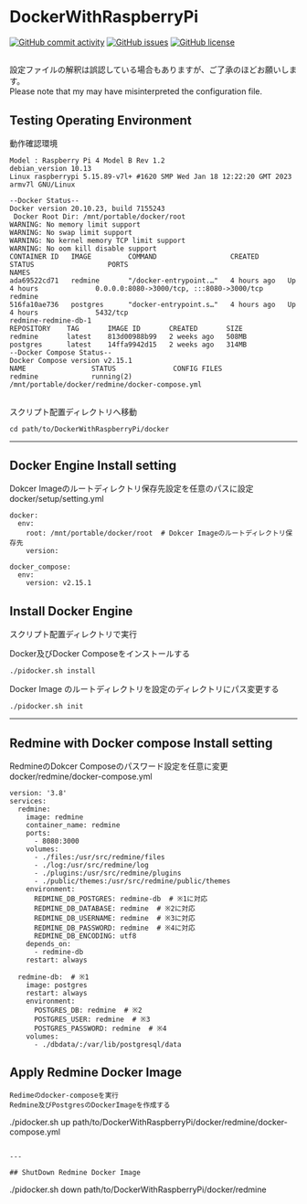 # DockerWithRaspberryPi

[![GitHub commit activity](https://img.shields.io/github/commit-activity/m/koiusa/DockerWithRaspberryPi)](https://github.com/koiusa/DockerWithRaspberryPi/graphs/commit-activity)
[![GitHub issues](https://img.shields.io/github/issues/koiusa/DockerWithRaspberryPi)](https://github.com/koiusa/DockerWithRaspberryPi/issues)
[![GitHub license](https://img.shields.io/github/license/koiusa/DockerWithRaspberryPi)](https://github.com/koiusa/DockerWithRaspberryPi/blob/main/LICENSE)

##
設定ファイルの解釈は誤認している場合もありますが、ご了承のほどお願いします。  
Please note that my may have misinterpreted the configuration file.


## Testing Operating Environment
動作確認環境
```
Model : Raspberry Pi 4 Model B Rev 1.2
debian_version 10.13
Linux raspberrypi 5.15.89-v7l+ #1620 SMP Wed Jan 18 12:22:20 GMT 2023 armv7l GNU/Linux
```

```
--Docker Status--
Docker version 20.10.23, build 7155243
 Docker Root Dir: /mnt/portable/docker/root
WARNING: No memory limit support
WARNING: No swap limit support
WARNING: No kernel memory TCP limit support
WARNING: No oom kill disable support
CONTAINER ID   IMAGE         COMMAND                  CREATED       STATUS                  PORTS                                       NAMES
ada69522cd71   redmine       "/docker-entrypoint.…"   4 hours ago   Up 4 hours              0.0.0.0:8080->3000/tcp, :::8080->3000/tcp   redmine
516fa10ae736   postgres      "docker-entrypoint.s…"   4 hours ago   Up 4 hours              5432/tcp                                    redmine-redmine-db-1
REPOSITORY    TAG       IMAGE ID       CREATED       SIZE
redmine       latest    813d00988b99   2 weeks ago   508MB
postgres      latest    14ffa9942d15   2 weeks ago   314MB
--Docker Compose Status--
Docker Compose version v2.15.1
NAME                STATUS              CONFIG FILES
redmine             running(2)          /mnt/portable/docker/redmine/docker-compose.yml
```

## 
スクリプト配置ディレクトリへ移動
```
cd path/to/DockerWithRaspberryPi/docker
```

---

## Docker Engine Install setting
Dokcer Imageのルートディレクトリ保存先設定を任意のパスに設定  
docker/setup/setting.yml
```
docker:
  env:
    root: /mnt/portable/docker/root  # Dokcer Imageのルートディレクトリ保存先
    version: 

docker_compose:
  env:
    version: v2.15.1 
```

## Install Docker Engine
スクリプト配置ディレクトリで実行

Docker及びDocker Composeをインストールする
```
./pidocker.sh install 
```

Docker Image のルートディレクトリを設定のディレクトリにパス変更する
```
./pidocker.sh init
```

---

## Redmine with Docker compose Install setting

RedmineのDokcer Composeのパスワード設定を任意に変更  
docker/redmine/docker-compose.yml
```
version: '3.8'
services:
  redmine:
    image: redmine
    container_name: redmine
    ports:
      - 8080:3000
    volumes:
      - ./files:/usr/src/redmine/files
      - ./log:/usr/src/redmine/log
      - ./plugins:/usr/src/redmine/plugins
      - ./public/themes:/usr/src/redmine/public/themes
    environment:
      REDMINE_DB_POSTGRES: redmine-db  # ※1に対応
      REDMINE_DB_DATABASE: redmine  # ※2に対応
      REDMINE_DB_USERNAME: redmine  # ※3に対応
      REDMINE_DB_PASSWORD: redmine  # ※4に対応
      REDMINE_DB_ENCODING: utf8
    depends_on:
      - redmine-db
    restart: always

  redmine-db:  # ※1
    image: postgres
    restart: always
    environment:
      POSTGRES_DB: redmine  # ※2
      POSTGRES_USER: redmine  # ※3
      POSTGRES_PASSWORD: redmine  # ※4
    volumes:
      - ./dbdata/:/var/lib/postgresql/data

```

## Apply Redmine Docker Image

```
Redimeのdocker-composeを実行  
Redmine及びPostgresのDockerImageを作成する
```
./pidocker.sh up path/to/DockerWithRaspberryPi/docker/redmine/docker-compose.yml
```

---

## ShutDown Redmine Docker Image
```
./pidocker.sh down path/to/DockerWithRaspberryPi/docker/redmine
```
